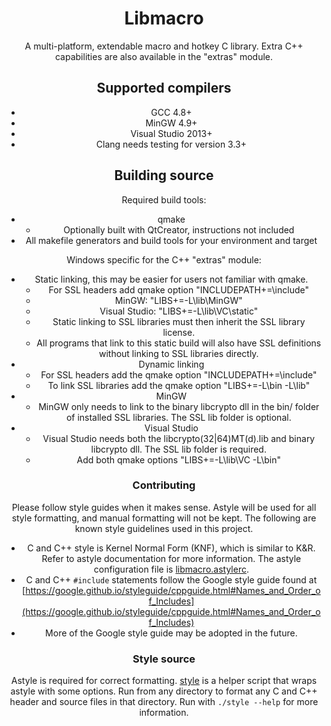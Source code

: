<center>

# Libmacro #

 A multi-platform, extendable macro and hotkey C library.
 Extra C++ capabilities are also available in the "extras" module.

## Supported compilers ##

 * GCC 4.8+
 * MinGW 4.9+
 * Visual Studio 2013+
 * Clang needs testing for version 3.3+

## Building source ##

 Required build tools:
 * qmake
   * Optionally built with QtCreator, instructions not included
 * All makefile generators and build tools for your environment and target

 Windows specific for the C++ "extras" module:
 * Static linking, this may be easier for users not familiar with qmake.
   * For SSL headers add qmake option "INCLUDEPATH+=<SSL-Dir>\include"
   * MinGW: "LIBS+=-L<SSL-Dir>\lib\MinGW"
   * Visual Studio: "LIBS+=-L<SSL-Dir>\lib\VC\static"
   * Static linking to SSL libraries must then inherit the SSL library license.
   * All programs that link to this static build will also have SSL definitions without linking to SSL libraries directly.
 * Dynamic linking
   * For SSL headers add the qmake option "INCLUDEPATH+=<SSL-Dir>\include"
   * To link SSL libraries add the qmake option "LIBS+=-L<SSL-Dir>\bin -L<SSL-Dir>\lib"
 * MinGW
   * MinGW only needs to link to the binary libcrypto dll in the bin/ folder of installed SSL libraries.  The SSL lib folder is optional.
 * Visual Studio
   * Visual Studio needs both the libcrypto(32|64)MT(d).lib and binary libcrypto dll.  The SSL lib folder is required.
   * Add both qmake options "LIBS+=-L<SSL-Dir>\lib\VC -L<SSL-Dir>\bin"

### Contributing ###
 Please follow style guides when it makes sense.  Astyle will be used for all
 style formatting, and manual formatting will not be kept.  The following are
 known style guidelines used in this project.
 * C and C++ style is Kernel Normal Form (KNF), which is similar to K&R.  Refer to astyle documentation for more information.  The astyle configuration file is [libmacro.astylerc](libmacro.astylerc).
 * C and C++ `#include` statements follow the Google style guide found at [https://google.github.io/styleguide/cppguide.html#Names_and_Order_of_Includes](https://google.github.io/styleguide/cppguide.html#Names_and_Order_of_Includes)
 * More of the Google style guide may be adopted in the future.

### Style source ###

 Astyle is required for correct formatting.  [style](style) is a helper script
 that wraps astyle with some options.  Run from any directory to format any C
 and C++ header and source files in that directory.  Run with `./style --help`
 for more information.

</center>
